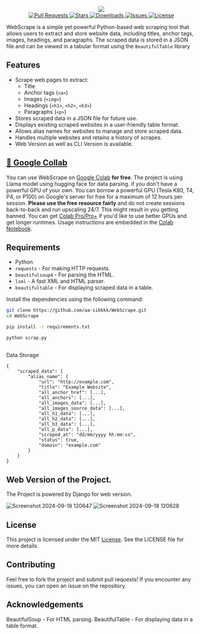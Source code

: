 <p align="center">
   <img  src="https://github.com/user-attachments/assets/da6e866b-fab6-435c-b860-aed5c13b8984"/>
   </br>
   <a href="https://github.com/aa-sikkkk/WebScrape/pulls">
       <img src="https://img.shields.io/github/issues-pr/aa-sikkkk/WebScrape" alt="Pull Requests"/>
   </a>
   <a href="https://github.com/aa-sikkkk/WebScrape/stargazers">
       <img src="https://img.shields.io/github/stars/aa-sikkkk/WebScrape" alt="Stars"/>
   </a>
   <a href="https://github.com/aa-sikkkk/WebScrape/releases">
       <img src="https://img.shields.io/github/downloads/aa-sikkkk/WebScrape/total" alt="Downloads"/>
   </a>
   <a href="https://github.com/aa-sikkkk/WebScrape/issues">
       <img src="https://img.shields.io/github/issues/aa-sikkkk/WebScrape" alt="Issues"/>
   </a>
   <a href="https://github.com/aa-sikkkk/WebScrape/blob/main/LICENSE">
       <img src="https://img.shields.io/github/license/aa-sikkkk/WebScrape" alt="License"/>
   </a>
</p>



WebScrape is a simple yet powerful Python-based web scraping tool that allows users to extract and store website data, including titles, anchor tags, images, headings, and paragraphs. The scraped data is stored in a JSON file and can be viewed in a tabular format using the `BeautifulTable` library


## Features

- Scrape web pages to extract:
  - Title
  - Anchor tags (`<a>`)
  - Images (`<img>`)
  - Headings (`<h1>`, `<h2>`, `<h3>`)
  - Paragraphs (`<p>`)
- Stores scraped data in a JSON file for future use.
- Displays existing scraped websites in a user-friendly table format.
- Allows alias names for websites to manage and store scraped data.
- Handles multiple websites and retains a history of scrapes.
- Web Version as well as CLI Version is available.

## [📔 Google Collab](https://colab.research.google.com/drive/1t03WODhStp3oYeFthi4r9gZuNXCR31lE?usp=sharing)
You can use WebScrape on [Google Colab](https://colab.research.google.com/) **for free**. The project is using Llama model using hugging face for data parsing. if you don't have a powerful GPU of your own. You can borrow a powerful GPU (Tesla K80, T4, P4, or P100) on Google's server for free for a maximum of 12 hours per session. **Please use the free resource fairly** and do not create sessions back-to-back and run upscaling 24/7. This might result in you getting banned. You can get [Colab Pro/Pro+](https://colab.research.google.com/signup/pricing) if you'd like to use better GPUs and get longer runtimes. Usage instructions are embedded in the [Colab Notebook](https://colab.research.google.com/drive/1t03WODhStp3oYeFthi4r9gZuNXCR31lE?usp=sharing).

## Requirements

- Python 
- `requests` - For making HTTP requests.
- `beautifulsoup4` - For parsing the HTML.
- `lxml` - A fast XML and HTML parser.
- `beautifultable` - For displaying scraped data in a table.

Install the dependencies using the following command:
```bash
git clone https://github.com/aa-sikkkk/WebScrape.git
cd WebScrape
```

```bash
pip install -r requirements.txt
```
```bash 
python scrap.py
```

##
Data Storage





```
{
    "scraped_data": {
        "alias_name": {
            "url": "http://example.com",
            "title": "Example Website",
            "all_anchor_href": [...],
            "all_anchors": [...],
            "all_images_data": [...],
            "all_images_source_data": [...],
            "all_h1_data": [...],
            "all_h2_data": [...],
            "all_h3_data": [...],
            "all_p_data": [...],
            "scraped_at": "dd/mm/yyyy hh:mm:ss",
            "status": true,
            "domain": "example.com"
        }
    }
}

```

## Web Version of the Project.
The Project is powered by Django for web version.

![Screenshot 2024-09-18 120647](https://github.com/user-attachments/assets/389721fb-4a19-4c0c-9c90-e0dbab49c959)
![Screenshot 2024-09-18 120628](https://github.com/user-attachments/assets/06ec5a10-7210-4e00-b9c3-5c8a749048b5)

## License
This project is licensed under the MIT [License](LICENSE). See the LICENSE file for more details.

## Contributing
Feel free to fork the project and submit pull requests! If you encounter any issues, you can open an issue on the repository.

## Acknowledgements
BeautifulSoup - For HTML parsing.
BeautifulTable - For displaying data in a table format.
